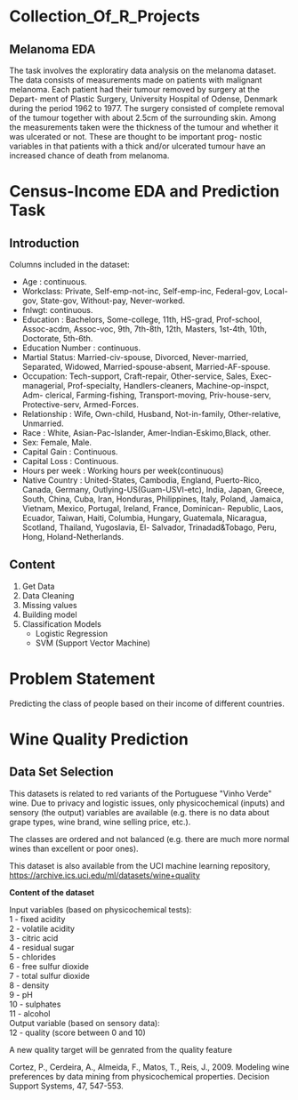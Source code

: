 # Collection_Of_R_Projects

## Melanoma EDA
The task involves the exploratiry data analysis on the melanoma dataset.
The data consists of measurements made on patients with
malignant melanoma. Each patient had their tumour removed by surgery at the Depart-
ment of Plastic Surgery, University Hospital of Odense, Denmark during the period 1962
to 1977. The surgery consisted of complete removal of the tumour together with about
2.5cm of the surrounding skin. Among the measurements taken were the thickness of the
tumour and whether it was ulcerated or not. These are thought to be important prog-
nostic variables in that patients with a thick and/or ulcerated tumour have an increased
chance of death from melanoma.

# Census-Income EDA and Prediction Task

## Introduction
Columns included in the dataset:
* Age : continuous.
* Workclass: Private, Self-emp-not-inc, Self-emp-inc, Federal-gov, Local-gov, State-gov, Without-pay, Never-worked.
* fnlwgt: continuous.
* Education : Bachelors, Some-college, 11th, HS-grad, Prof-school, Assoc-acdm, Assoc-voc, 9th, 7th-8th, 12th, Masters, 1st-4th,                           10th, Doctorate, 5th-6th.
* Education Number : continuous.
* Martial Status: Married-civ-spouse, Divorced, Never-married, Separated, Widowed, Married-spouse-absent, Married-AF-spouse.
* Occupation: Tech-support, Craft-repair, Other-service, Sales, Exec-managerial, Prof-specialty, Handlers-cleaners, Machine-op-inspct, Adm-               clerical, Farming-fishing, Transport-moving, Priv-house-serv, Protective-serv, Armed-Forces.
* Relationship : Wife, Own-child, Husband, Not-in-family, Other-relative, Unmarried.
* Race : White, Asian-Pac-Islander, Amer-Indian-Eskimo,Black, other.
* Sex: Female, Male.
* Capital Gain : Continuous.
* Capital Loss : Continuous.
* Hours per week : Working hours per week(continuous)
* Native Country : United-States, Cambodia, England, Puerto-Rico, Canada, Germany, Outlying-US(Guam-USVI-etc), India, Japan, Greece, South,                    China, Cuba, Iran, Honduras, Philippines, Italy, Poland, Jamaica, Vietnam, Mexico, Portugal, Ireland, France, Dominican-                    Republic, Laos, Ecuador, Taiwan, Haiti, Columbia, Hungary, Guatemala, Nicaragua, Scotland, Thailand, Yugoslavia, El-                        Salvador, Trinadad&Tobago, Peru, Hong, Holand-Netherlands.


## Content
1. Get Data
2. Data Cleaning
3. Missing values
4. Building model
5. Classification Models
   * Logistic Regression
   * SVM (Support Vector Machine)

# Problem Statement
Predicting the class of people based on their income of different countries.


# Wine Quality Prediction
## Data Set Selection

This datasets is related to red variants of the Portuguese "Vinho Verde" wine.  Due to privacy and logistic issues, only physicochemical (inputs) and sensory (the output) variables are available (e.g. there is no data about grape types, wine brand, wine selling price, etc.).  

The classes are ordered and not balanced (e.g. there are much more normal wines than excellent or poor ones).

This dataset is also available from the UCI machine learning repository, https://archive.ics.uci.edu/ml/datasets/wine+quality

**Content of the dataset**

Input variables (based on physicochemical tests):  
1 - fixed acidity  
2 - volatile acidity  
3 - citric acid  
4 - residual sugar  
5 - chlorides  
6 - free sulfur dioxide  
7 - total sulfur dioxide  
8 - density  
9 - pH  
10 - sulphates  
11 - alcohol  
Output variable (based on sensory data):  
12 - quality (score between 0 and 10)  

A new quality target will be genrated from the quality feature


Cortez, P., Cerdeira, A., Almeida, F., Matos, T., Reis, J., 2009. Modeling wine preferences by data mining from physicochemical properties. Decision Support Systems, 47, 547-553.
